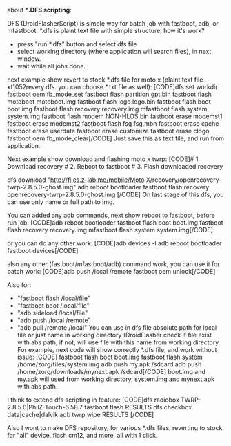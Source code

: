 about ***.DFS scripting**:

DFS (DroidFlasherScript) is simple way for batch job with fastboot, adb, or mfastboot. 
*.dfs is plaint text file with simple structure, how it's work?
- press "run *.dfs" button and select dfs file
- select working directory (where application will search files), in next window.
- wait while all jobs done.

next example show revert to stock *.dfs file for moto x (plaint text file - xt1052revery.dfs. you can choose *.txt file as well):
[CODE]dfs set workdir
fastboot oem fb_mode_set
fastboot flash partition gpt.bin
fastboot flash motoboot motoboot.img
fastboot flash logo logo.bin
fastboot flash boot boot.img
fastboot flash recovery recovery.img
mfastboot flash system system.img
fastboot flash modem NON-HLOS.bin
fastboot erase modemst1
fastboot erase modemst2
fastboot flash fsg fsg.mbn
fastboot erase cache
fastboot erase userdata
fastboot erase customize
fastboot erase clogo
fastboot oem fb_mode_clear[/CODE]
Just save this as text file, and run from application.

Next example show download and flashing moto x twrp:
[CODE]\# 1. Download recovery
\# 2. Reboot to fastboot
\# 3. Flash downloaded recovery

dfs download "http://files.z-lab.me/mobile/Moto X/recovery/openrecovery-twrp-2.8.5.0-ghost.img"
adb reboot bootloader
fastboot flash recovery openrecovery-twrp-2.8.5.0-ghost.img
[/CODE]
On last stage of this dfs, you can use only name or full path to img.

You can added any adb commands, next show reboot to fastboot, before run job:
[CODE]adb reboot bootloader
fastboot flash boot boot.img
fastboot flash recovery recovery.img
mfastboot flash system system.img[/CODE]

or you can do any other work:
[CODE]adb devices -l
adb reboot bootloader
fastboot devices[/CODE]

also any other (fastboot/mfastboot/adb) command work, you can use it for batch work:
[CODE]adb push /local /remote
fastboot oem unlock[/CODE]

Also for:
- "fastboot flash /local/file"
- "fastboot boot /local/file"
- "adb sideload /local/file"
- "adb push /local /remote"
- "adb pull /remote /local"
You can use in dfs file absolute path for local file or just name in working directory (DroidFlasher check if file exist with abs path, if not, will use file with this name from working directory.
For example, next code will show correctly *.dfs file, and work without issue:
[CODE]
fastboot flash boot boot.img
fastboot flash system /home/zorg/files/system.img
adb push my.apk /sdcard
adb push /home/zorg/downloads/mynext.apk /sdcard[/CODE]
boot.img and my.apk will used from working directory, system.img and mynext.apk with abs path.

I think to extend dfs scripting in feature:
[CODE]dfs radiobox TWRP-2.8.5.0|PhilZ-Touch-6.58.7
fastboot flash RESULTS
dfs checkbox data|cache|dalvik
adb twrp wipe RESULTS
[/CODE]

Also I wont to make DFS repository, for various *.dfs  files, reverting to stock for "all" device, flash cm12, and more, all with 1 click.
